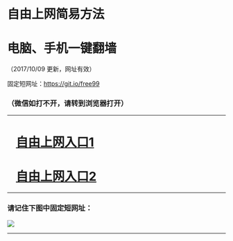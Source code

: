﻿# 自由上网简易方法

# 电脑、手机一键翻墙

（2017/10/09 更新，网址有效）

固定短网址：https://git.io/free99

### （微信如打不开，请转到浏览器打开）


***





# &nbsp;&nbsp; <a href="http://ft202372029.fwq-tz-1001.info/fwqtz01.html?t=100900125920 " target="_blank">自由上网入口1</a>
# &nbsp;&nbsp; <a href="http://ft2800223389.fwq-tz-1002.info/fwqtz02.html?t=100900127756 " target="_blank">自由上网入口2</a>
***

### 请记住下图中固定短网址：

<img src="https://s3-us-west-2.amazonaws.com/fwq-1001/yjfq-20170905okok.png" /> 


***

